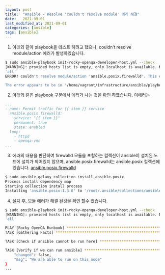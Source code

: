 ```yaml
---
layout: post
title:  "Ansible - Resolve 'couldn't resolve module' 에러 해결"
date:   2021-09-01
last_modified_at: 2021-09-01
categories: [ansible]
tags: [ansible]
---
```


1. 아래와 같이 playbook을 테스트 하려고 했으나, couldn't resolve module/action 에러가 발생하였습니다.
```sh
$ sudo ansible-playbook init-rocky-openqa-developer-host.yml --check
[WARNING]: provided hosts list is empty, only localhost is available. Note that the implicit localhost does not match
'all'
ERROR! couldn't resolve module/action 'ansible.posix.firewalld'. This often indicates a misspelling, missing collection, or incorrect module path.

The error appears to be in '/home/vagrant/infrastructure/ansible/playbooks/tasks/openqa.yml': line 65, column 3, but maybe elsewhere in the file depending on the exact syntax problem.
```

2. 아래와 같은 playbook 구문에서 에러가 나는 것을 확인 하였습니다. 이에러는 
```yaml
...
- name: Permit traffic for {{ item }} service
  ansible.posix.firewalld:
    service: "{{ item }}"
    permanent: true
    state: enabled
  loop:
    - httpd
    - openqa-vnc
...
```
3. 에러의 내용을 판단하여 firewalld 모듈을 포함하는 컬렉션이 ansible이 설치된 노드에 설치가 되어있지 않으며, ansible.posix.firewalld는 ansible.posix 컬렉션에 있습니다. [ansible.posix.firewalld]
```sh
$ sudo ansible-galaxy collection install ansible.posix
Process install dependency map
Starting collection install process
Installing 'ansible.posix:1.3.0' to '/root/.ansible/collections/ansible_collections/ansible/posix'
```

[ansible.posix.firewalld]: https://docs.ansible.com/ansible/latest/collections/ansible/posix/firewalld_module.html

4. 설치 후, 모듈 에러가 해결 된것을 확인 할수 있습니다.
```sh
$ sudo ansible-playbook init-rocky-openqa-developer-host.yml --check
[WARNING]: provided hosts list is empty, only localhost is available. Note that the implicit localhost does not match
'all'

PLAY [Rocky OpenQA Runbook] ********************************************************************************************
TASK [Gathering Facts] *************************************************************************************************ok: [localhost]

TASK [Check if ansible cannot be run here] *****************************************************************************ok: [localhost]

TASK [Verify if we can run ansible] ************************************************************************************ok: [localhost] => {
    "changed": false,
    "msg": "We are able to run on this node"
}
...
```